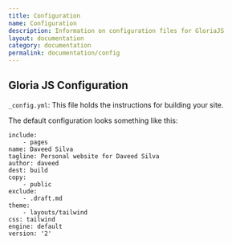```yaml
---
title: Configuration
name: Configuration
description: Information on configuration files for GloriaJS
layout: documentation
category: documentation
permalink: documentation/config
---
```


## Gloria JS Configuration

`_config.yml`: This file holds the instructions for building your site.

The default configuration looks something like this:

```
include:
    - pages
name: Daveed Silva
tagline: Personal website for Daveed Silva
author: daveed
dest: build
copy:
    - public
exclude:
    - .draft.md
theme:
    - layouts/tailwind
css: tailwind
engine: default
version: '2'
```
